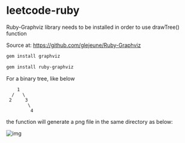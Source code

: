 # leetcode-ruby

Ruby-Graphviz library needs to be installed in order to use drawTree() function

Source at: https://github.com/glejeune/Ruby-Graphviz

```bash
gem install graphviz

gem install ruby-graphviz
```

For a binary tree, like below
```
    1
  /   \
 2     3
        \
         4
```

the function will generate a png file in the same directory as below: 

![img](http://i.imgur.com/b50jywY.png)

